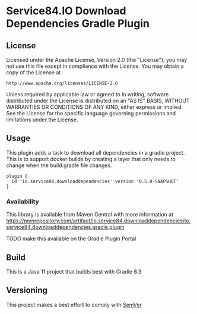 # Service84.IO Download Dependencies Gradle Plugin

## License
Licensed under the Apache License, Version 2.0 (the "License");
you may not use this file except in compliance with the License.
You may obtain a copy of the License at

    http://www.apache.org/licenses/LICENSE-2.0

Unless required by applicable law or agreed to in writing, software
distributed under the License is distributed on an "AS IS" BASIS,
WITHOUT WARRANTIES OR CONDITIONS OF ANY KIND, either express or implied.
See the License for the specific language governing permissions and
limitations under the License.

## Usage
This plugin adds a task to download all dependencies in a gradle project.  This is to support docker builds by creating a layer that only needs to change when the build.gradle file changes.

    plugin {
      id 'io.service84.downloaddependencies' version '0.5.0-SNAPSHOT'
    }

### Availability
This library is available from Maven Central with more information at
https://mvnrepository.com/artifact/io.service84.downloaddependencies/io.service84.downloaddependencies.gradle.plugin

TODO make this available on the Gradle Plugin Portal

## Build
This is a Java 11 project that builds best with Gradle 6.3

## Versioning
This project makes a best effort to comply with [SemVer](https://semver.org/)
